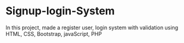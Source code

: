 # Signup-login-System
In this project, made a register user, login system with validation using HTML, CSS, Bootstrap, 	javaScript, PHP
